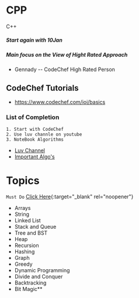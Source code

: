 # CPP
C++
##### Start again with 10Jan 
##### Main focus on the View of Hight Rated Approach
- Gennady -- CodeChef High Rated Person 

## CodeChef Tutorials
- https://www.codechef.com/ioi/basics


### List of Completion  
```
1. Start with CodeChef 
2. Use luv channle on youtube 
3. NoteBook Algorithms 
```
- [Luv Channel ](https://www.youtube.com/playlist?list=PLauivoElc3ggagradg8MfOZreCMmXMmJ-)
- [Important Algo's](https://www.geeksforgeeks.org/top-algorithms-and-data-structures-for-competitive-programming/) 

# Topics 
```Must Do``` [Click Here](https://www.geeksforgeeks.org/must-do-coding-questions-for-companies-like-amazon-microsoft-adobe/?ref=lbp){:target="_blank" rel="noopener"}
- Arrays
- String
- Linked List
- Stack and Queue
- Tree and BST
- Heap
- Recursion
- Hashing
- Graph
- Greedy
- Dynamic Programming
- Divide and Conquer
- Backtracking
- Bit Magic**
